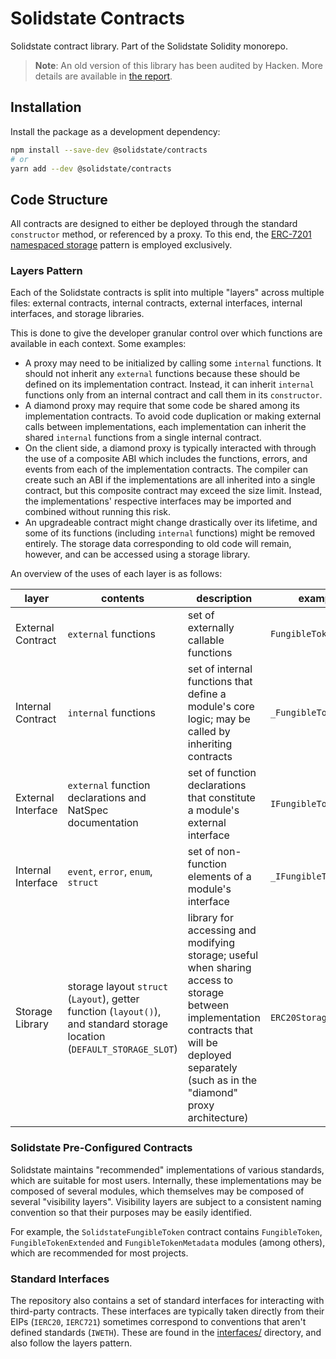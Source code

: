 # Solidstate Contracts

Solidstate contract library. Part of the Solidstate Solidity monorepo.

> **Note**: An old version of this library has been audited by Hacken. More details are available in [the report](https://hacken.io/wp-content/uploads/2021/10/15092021_Premia_SC_Audit_Report.pdf).

## Installation

Install the package as a development dependency:

```bash
npm install --save-dev @solidstate/contracts
# or
yarn add --dev @solidstate/contracts
```

## Code Structure

All contracts are designed to either be deployed through the standard `constructor` method, or referenced by a proxy. To this end, the [ERC-7201 namespaced storage](https://eips.ethereum.org/EIPS/eip-7201) pattern is employed exclusively.

### Layers Pattern

Each of the Solidstate contracts is split into multiple "layers" across multiple files: external contracts, internal contracts, external interfaces, internal interfaces, and storage libraries.

This is done to give the developer granular control over which functions are available in each context. Some examples:

- A proxy may need to be initialized by calling some `internal` functions. It should not inherit any `external` functions because these should be defined on its implementation contract. Instead, it can inherit `internal` functions only from an internal contract and call them in its `constructor`.
- A diamond proxy may require that some code be shared among its implementation contracts. To avoid code duplication or making external calls between implementations, each implementation can inherit the shared `internal` functions from a single internal contract.
- On the client side, a diamond proxy is typically interacted with through the use of a composite ABI which includes the functions, errors, and events from each of the implementation contracts. The compiler can create such an ABI if the implementations are all inherited into a single contract, but this composite contract may exceed the size limit. Instead, the implementations' respective interfaces may be imported and combined without running this risk.
- An upgradeable contract might change drastically over its lifetime, and some of its functions (including `internal` functions) might be removed entirely. The storage data corresponding to old code will remain, however, and can be accessed using a storage library.

An overview of the uses of each layer is as follows:

| layer              | contents                                                                                                                 | description                                                                                                                                                                                        | example               |
| ------------------ | ------------------------------------------------------------------------------------------------------------------------ | -------------------------------------------------------------------------------------------------------------------------------------------------------------------------------------------------- | --------------------- |
| External Contract  | `external` functions                                                                                                     | set of externally callable functions                                                                                                                                                               | `FungibleToken.sol`   |
| Internal Contract  | `internal` functions                                                                                                     | set of internal functions that define a module's core logic; may be called by inheriting contracts                                                                                                 | `_FungibleToken.sol`  |
| External Interface | `external` function declarations and NatSpec documentation                                                               | set of function declarations that constitute a module's external interface                                                                                                                         | `IFungibleToken.sol`  |
| Internal Interface | `event`, `error`, `enum`, `struct`                                                                                       | set of non-function elements of a module's interface                                                                                                                                               | `_IFungibleToken.sol` |
| Storage Library    | storage layout `struct` (`Layout`), getter function (`layout()`), and standard storage location (`DEFAULT_STORAGE_SLOT`) | library for accessing and modifying storage; useful when sharing access to storage between implementation contracts that will be deployed separately (such as in the "diamond" proxy architecture) | `ERC20Storage.sol`    |

### Solidstate Pre-Configured Contracts

Solidstate maintains "recommended" implementations of various standards, which are suitable for most users. Internally, these implementations may be composed of several modules, which themselves may be composed of several "visibility layers". Visibility layers are subject to a consistent naming convention so that their purposes may be easily identified.

For example, the `SolidstateFungibleToken` contract contains `FungibleToken`, `FungibleTokenExtended` and `FungibleTokenMetadata` modules (among others), which are recommended for most projects.

### Standard Interfaces

The repository also contains a set of standard interfaces for interacting with third-party contracts. These interfaces are typically taken directly from their EIPs (`IERC20`, `IERC721`) sometimes correspond to conventions that aren't defined standards (`IWETH`). These are found in the [interfaces/](./interfaces/) directory, and also follow the layers pattern.
